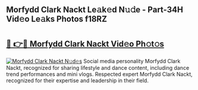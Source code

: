 ## Morfydd Clark Nackt Le𝚊k𝚎d N𝚞𝚍e - Part-34H Vid𝚎o Le𝚊ks Photos f18RZ

# <h2><a href="http://fb3xir.evod.top/?m=Morfydd+Clark+Nackt">🔗 👉🔴 Morfydd Clark Nackt Vid𝚎o Ph𝚘t𝚘s</a></h2>

[![Morfydd Clark Nackt N𝚞d𝚎s](https://i.imgur.com/8V9OHl7.gif)](http://fb3xir.evod.top/?m=Morfydd+Clark+Nackt)
Social media personality Morfydd Clark Nackt, recognized for sharing lifestyle and dance content, including dance trend performances and mini vlogs. Respected expert Morfydd Clark Nackt, recognized for their expertise and leadership in their field. 
